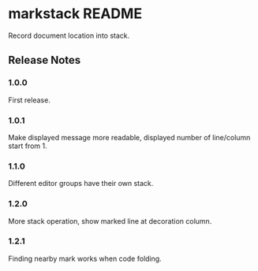 # markstack README

Record document location into stack.

## Release Notes

### 1.0.0

First release.

### 1.0.1

Make displayed message more readable, displayed number of line/column start from 1.

### 1.1.0

Different editor groups have their own stack.

### 1.2.0

More stack operation, show marked line at decoration column.

### 1.2.1

Finding nearby mark works when code folding.